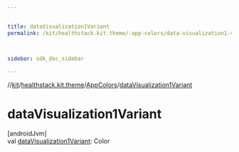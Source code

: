 ```yaml
---


title: dataVisualization1Variant
permalink: /kit/healthstack.kit.theme/-app-colors/data-visualization1-variant.html



sidebar: sdk_doc_sidebar

---
```



//[kit](/kit.html)/[healthstack.kit.theme](../index.html)/[AppColors](index.html)/[dataVisualization1Variant](data-visualization1-variant.html)



# dataVisualization1Variant



[androidJvm]\
val [dataVisualization1Variant](data-visualization1-variant.html): Color






